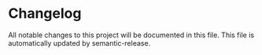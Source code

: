 # Changelog

All notable changes to this project will be documented in this file. This file is automatically updated by semantic-release. 